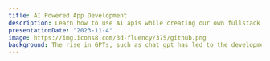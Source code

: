 ```yaml
---
title: AI Powered App Development
description: Learn how to use AI apis while creating our own fullstack chatbot app. 
presentationDate: "2023-11-4"
image: https://img.icons8.com/3d-fluency/375/github.png
background: The rise in GPTs, such as chat gpt has led to the development of several developer friendly APIs. These api's can be used in any app to harness the power of GPT in what ever context. We will learn how these apis work, and how to implement them into an app through developing a chat bot app, similar to chatGPT.
---
```

